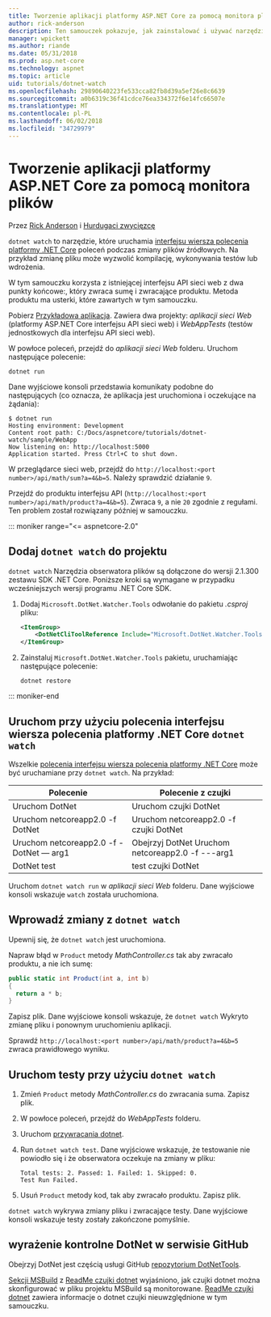 ```yaml
---
title: Tworzenie aplikacji platformy ASP.NET Core za pomocą monitora plików
author: rick-anderson
description: Ten samouczek pokazuje, jak zainstalować i używać narzędzia obserwatora (dotnet czujki) pliku .NET Core CLI w aplikacji platformy ASP.NET Core.
manager: wpickett
ms.author: riande
ms.date: 05/31/2018
ms.prod: asp.net-core
ms.technology: aspnet
ms.topic: article
uid: tutorials/dotnet-watch
ms.openlocfilehash: 29890640223fe533cca82fb8d39a5ef26e8c6639
ms.sourcegitcommit: a0b6319c36f41cdce76ea334372f6e14fc66507e
ms.translationtype: MT
ms.contentlocale: pl-PL
ms.lasthandoff: 06/02/2018
ms.locfileid: "34729979"
---
```

# <a name="develop-aspnet-core-apps-using-a-file-watcher"></a>Tworzenie aplikacji platformy ASP.NET Core za pomocą monitora plików

Przez [Rick Anderson](https://twitter.com/RickAndMSFT) i [Hurdugaci zwycięzcę](https://twitter.com/victorhurdugaci)

`dotnet watch` to narzędzie, które uruchamia [interfejsu wiersza polecenia platformy .NET Core](/dotnet/core/tools) poleceń podczas zmiany plików źródłowych. Na przykład zmianę pliku może wyzwolić kompilację, wykonywania testów lub wdrożenia.

W tym samouczku korzysta z istniejącej interfejsu API sieci web z dwa punkty końcowe:, który zwraca sumę i zwracające produktu. Metoda produktu ma usterki, które zawartych w tym samouczku.

Pobierz [Przykładowa aplikacja](https://github.com/aspnet/Docs/tree/master/aspnetcore/tutorials/dotnet-watch/sample). Zawiera dwa projekty: *aplikacji sieci Web* (platformy ASP.NET Core interfejsu API sieci web) i *WebAppTests* (testów jednostkowych dla interfejsu API sieci web).

W powłoce poleceń, przejdź do *aplikacji sieci Web* folderu. Uruchom następujące polecenie:

```console
dotnet run
```

Dane wyjściowe konsoli przedstawia komunikaty podobne do następujących (co oznacza, że aplikacja jest uruchomiona i oczekujące na żądania):

```console
$ dotnet run
Hosting environment: Development
Content root path: C:/Docs/aspnetcore/tutorials/dotnet-watch/sample/WebApp
Now listening on: http://localhost:5000
Application started. Press Ctrl+C to shut down.
```

W przeglądarce sieci web, przejdź do `http://localhost:<port number>/api/math/sum?a=4&b=5`. Należy sprawdzić działanie `9`.

Przejdź do produktu interfejsu API (`http://localhost:<port number>/api/math/product?a=4&b=5`). Zwraca `9`, a nie `20` zgodnie z regułami. Ten problem został rozwiązany później w samouczku.

::: moniker range="<= aspnetcore-2.0"

## <a name="add-dotnet-watch-to-a-project"></a>Dodaj `dotnet watch` do projektu

`dotnet watch` Narzędzia obserwatora plików są dołączone do wersji 2.1.300 zestawu SDK .NET Core. Poniższe kroki są wymagane w przypadku wcześniejszych wersji programu .NET Core SDK.

1. Dodaj `Microsoft.DotNet.Watcher.Tools` odwołanie do pakietu *.csproj* pliku:

    ```xml
    <ItemGroup>
        <DotNetCliToolReference Include="Microsoft.DotNet.Watcher.Tools" Version="2.0.0" />
    </ItemGroup>
    ```

1. Zainstaluj `Microsoft.DotNet.Watcher.Tools` pakietu, uruchamiając następujące polecenie:

    ```console
    dotnet restore
    ```

::: moniker-end

## <a name="run-net-core-cli-commands-using-dotnet-watch"></a>Uruchom przy użyciu polecenia interfejsu wiersza polecenia platformy .NET Core `dotnet watch`

Wszelkie [polecenia interfejsu wiersza polecenia platformy .NET Core](/dotnet/core/tools#cli-commands) może być uruchamiane przy `dotnet watch`. Na przykład:

| Polecenie | Polecenie z czujki |
| ---- | ----- |
| Uruchom DotNet | Uruchom czujki DotNet |
| Uruchom netcoreapp2.0 -f DotNet | Uruchom netcoreapp2.0 -f czujki DotNet |
| Uruchom netcoreapp2.0 -f - DotNet — arg1 | Obejrzyj DotNet Uruchom netcoreapp2.0 -f ---arg1 |
| DotNet test | test czujki DotNet |

Uruchom `dotnet watch run` w *aplikacji sieci Web* folderu. Dane wyjściowe konsoli wskazuje `watch` została uruchomiona.

## <a name="make-changes-with-dotnet-watch"></a>Wprowadź zmiany z `dotnet watch`

Upewnij się, że `dotnet watch` jest uruchomiona.

Napraw błąd w `Product` metody *MathController.cs* tak aby zwracało produktu, a nie ich sumę:

```csharp
public static int Product(int a, int b)
{
  return a * b;
}
```

Zapisz plik. Dane wyjściowe konsoli wskazuje, że `dotnet watch` Wykryto zmianę pliku i ponownym uruchomieniu aplikacji.

Sprawdź `http://localhost:<port number>/api/math/product?a=4&b=5` zwraca prawidłowego wyniku.

## <a name="run-tests-using-dotnet-watch"></a>Uruchom testy przy użyciu `dotnet watch`

1. Zmień `Product` metody *MathController.cs* do zwracania suma. Zapisz plik.
1. W powłoce poleceń, przejdź do *WebAppTests* folderu.
1. Uruchom [przywracania dotnet](/dotnet/core/tools/dotnet-restore).
1. Run `dotnet watch test`. Dane wyjściowe wskazuje, że testowanie nie powiodło się i że obserwatora oczekuje na zmiany w pliku:

     ```console
     Total tests: 2. Passed: 1. Failed: 1. Skipped: 0.
     Test Run Failed.
     ```

1. Usuń `Product` metody kod, tak aby zwracało produktu. Zapisz plik.

`dotnet watch` wykrywa zmiany pliku i zwracające testy. Dane wyjściowe konsoli wskazuje testy zostały zakończone pomyślnie.

## <a name="dotnet-watch-in-github"></a>wyrażenie kontrolne DotNet w serwisie GitHub

Obejrzyj DotNet jest częścią usługi GitHub [repozytorium DotNetTools](https://github.com/aspnet/DotNetTools/tree/dev/src/dotnet-watch).

[Sekcji MSBuild](https://github.com/aspnet/DotNetTools/tree/dev/src/dotnet-watch#msbuild) z [ReadMe czujki dotnet](https://github.com/aspnet/DotNetTools/blob/dev/src/dotnet-watch/README.md) wyjaśniono, jak czujki dotnet można skonfigurować w pliku projektu MSBuild są monitorowane. [ReadMe czujki dotnet](https://github.com/aspnet/DotNetTools/blob/dev/src/dotnet-watch/README.md) zawiera informacje o dotnet czujki nieuwzględnione w tym samouczku.
